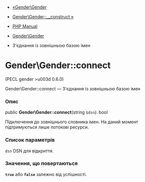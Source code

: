 - [«Gender\Gender](class.gender.md)
- [Gender\Gender::\_\_construct »](gender-gender.construct.md)

- [PHP Manual](index.md)
- [Gender\Gender](class.gender.md)
- З'єднання із зовнішньою базою імен

# Gender\Gender::connect

(PECL gender \>u003d 0.6.0)

Gender\Gender::connect — З'єднання із зовнішньою базою імен

### Опис

public **Gender\Gender::connect**(string `$dsn`): bool

Підключення до зовнішнього словника імен. На даний момент підтримуються
лише потокові ресурси.

### Список параметрів

`dsn`
DSN для відкриття.

### Значення, що повертаються

**`true`** або **`false`** залежно від успішності.
